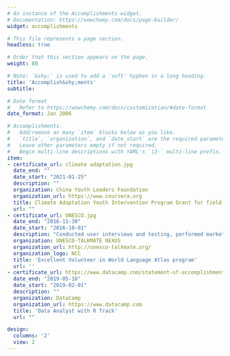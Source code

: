```yaml
---
# An instance of the Accomplishments widget.
# Documentation: https://wowchemy.com/docs/page-builder/
widget: accomplishments

# This file represents a page section.
headless: true

# Order that this section appears on the page.
weight: 80

# Note: `&shy;` is used to add a 'soft' hyphen in a long heading.
title: 'Accomplish&shy;ments'
subtitle:

# Date format
#   Refer to https://wowchemy.com/docs/customization/#date-format
date_format: Jan 2006

# Accomplishments.
#   Add/remove as many `item` blocks below as you like.
#   `title`, `organization`, and `date_start` are the required parameters.
#   Leave other parameters empty if not required.
#   Begin multi-line descriptions with YAML's `|2-` multi-line prefix.
item:
- certificate_url: climate adaptation.jpg
  date_end: ""
  date_start: "2021-01-25"
  description: ""
  organization: China Youth Leaders Foundation
  organization_url: https://www.coursera.org
  title: Climate Adaptation Youth Intervention Program Grant for field research
  url: ""
- certificate_url: UNESCO.jpg
  date_end: "2016-11-30"
  date_start: "2016-10-01"
  description: "Conducted user interviews and testing, performed marketing assessment, and developed advertising strategies for TALKMATE APP"
  organization: UNESCO-TALKMATE NEXUS
  organization_url: http://unesco-talkmate.org/
  organization_logo: NCC
  title: 'Excellent Volunteer in World Language Atlas program' 
  url: ''
- certificate_url: https://www.datacamp.com/statement-of-accomplishment/track/3de18d7699e804dca33bfd72b66c21e307523718
  date_end: "2019-05-10"
  date_start: "2019-02-01"
  description: ""
  organization: DataCamp
  organization_url: https://www.datacamp.com
  title: 'Data Analyst with R Track'
  url: ""

design:
  columns: '2' 
  view: 2
---
```

